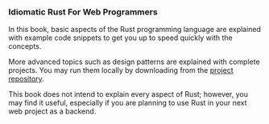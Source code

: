 ### Idiomatic Rust For Web Programmers

In this book, basic aspects of the Rust programming language are explained with example code snippets to get you up to speed quickly with the concepts.

More advanced topics such as design patterns are explained with complete projects. You may run them locally by downloading from the [project repository](https://github.com/saltukalakus/idiomatic-rust-snippets).

This book does not intend to explain every aspect of Rust; however, you may find it useful, especially if you are planning to use Rust in your next web project as a backend.